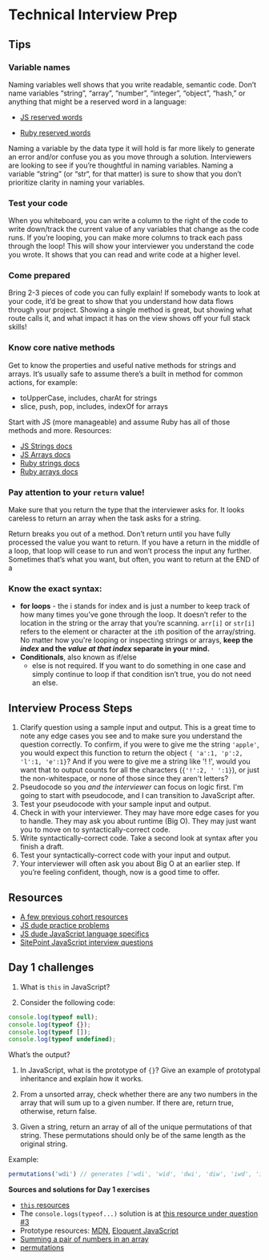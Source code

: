 # Technical Interview Prep

## Tips
### Variable names

Naming variables well shows that you write readable, semantic code. Don’t name variables “string”, “array”, “number”, “integer”, “object”, “hash,” or anything that might be a reserved word in a language:
  * [JS reserved words](http://www.javascripter.net/faq/reserved.htm)

  * [Ruby reserved words]( http://www.java2s.com/Code/Ruby/Language-Basics/Rubysreservedwords.htm)

Naming a variable by the data type it will hold is far more likely to generate an error and/or confuse you as you move through a solution. Interviewers are looking to see if you’re thoughtful in naming variables. Naming a variable “string” (or “str“, for that matter) is sure to show that you don’t prioritize clarity in naming your variables.

### Test your code

When you whiteboard, you can write a column to the right of the code to write down/track the current value of any variables that change as the code runs. If you’re looping, you can make more columns to track each pass through the loop! This will show your interviewer you understand the code you wrote. It shows that you can read and write code at a higher level.

### Come prepared

Bring 2-3 pieces of code you can fully explain! If somebody wants to look at your code, it’d be great to show that you understand how data flows through your project. Showing a single method is great, but showing what route calls it, and what impact it has on the view shows off your full stack skills!

### Know core native methods
Get to know the properties and useful native methods for strings and arrays. It’s usually safe to assume there’s a built in method for common actions, for example:

- toUpperCase, includes, charAt for strings
- slice, push, pop, includes, indexOf for arrays

Start with JS (more manageable) and assume Ruby has all of those methods and more. Resources:
  - [JS Strings docs](https://developer.mozilla.org/en-US/docs/Web/JavaScript/Reference/Global_Objects/String#Methods_2)
  - [JS Arrays docs](https://developer.mozilla.org/en-US/docs/Web/JavaScript/Reference/Global_Objects/Array#Methods_2)
  - [Ruby strings docs](https://ruby-doc.org/core-2.2.0/String.html)
  - [Ruby arrays docs](https://ruby-doc.org/core-2.2.0/Array.html)


### Pay attention to your `return` value!

Make sure that you return the type that the interviewer asks for. It looks careless to return an array when the task asks for a string.

Return breaks you out of a method. Don’t return until you have fully processed the value you want to return. If you have a return in the middle of a loop, that loop will cease to run and won’t process the input any further. Sometimes that’s what you want, but often, you want to return at the END of a  


### Know the exact syntax:
  * **for loops** - the i stands for index and is just a number to keep track of how many times you’ve gone through the loop. It doesn’t refer to the location in the string or the array that you’re scanning. `arr[i]` or `str[i]` refers to the element or character at the `i`th position of the array/string. No matter how you're looping or inspecting strings or arrays, **keep the *index* and the *value at that index* separate in your mind.**
  * **Conditionals**, also known as if/else
      - else is not required. If you want to do something in one case and simply continue to loop if that condition isn’t true, you do not need an else.


## Interview Process Steps

1. Clarify question using a sample input and output.  This is a great time to note any edge cases you see and to make sure you understand the question correctly.
To confirm, if you were to give me the string `'apple'`, you would expect this function to return the object `{ 'a':1, 'p':2, 'l':1, 'e':1}`?
And if you were to give me a string like '! !', would you want that to output counts for all the characters (`{'!':2, ' ':1}`), or just the non-whitespace, or none of those since they aren't letters?
2. Pseudocode so you _and the interviewer_ can focus on logic first.
I'm going to start with pseudocode, and I can transition to JavaScript after.
3. Test your pseudocode with your sample input and output.
4. Check in with your interviewer.  They may have more edge cases for you to handle. They may ask you about runtime (Big O).  They may just want you to move on to syntactically-correct code.
5. Write syntactically-correct code. Take a second look at syntax after you finish a draft.
6. Test your syntactically-correct code with your input and output.
7. Your interviewer will often ask you about Big O at an earlier step. If you’re feeling confident, though, now is a good time to offer.

<!--
## Interview questions we have asked you

* isPalindrome //is the string a palindrome?
* arePermutations(str1, str2) //are these two strings permutations of one another?
* [remove duplicate characters from a string](http://thatjsdude.com/interview/js1.html#removeDuplicateChar)
* Fibonacci sequence generator - given `n`, return the `n`th Fibonacci number
* Mumbling. Given a string `abcd` return `A-Bb-Ccc-Dddd`. The `n`th letter in the alphabet will be replaced by `n` copies of itself, with the first capitalized.
* Build a bubble sort algorithm from scratch.
* Remove Duplicates from an Array
* Compare Strings.
* Factorial: given a number `n` you should be able to return `n` factorial (`n!`).
* Shorten an article’s text to a 40-character preview, but don’t include any word that is cut in the middle. (For "This string is a bit longer than 40 characters..." you would return "This string is a bit longer than 40" instead of "This string is a bit longer than 40 char".)
* I run a site where authors can submit “choose your own adventure” stories.  Design a system that will let us automatically check how many decisions a reader has to make before the quickest “happy” ending. You should design the data structure to hold the stories, as well.
 -->


## Resources
* [A few previous cohort resources](https://github.com/SF-WDI-LABS?utf8=%E2%9C%93&query=interview)
* [JS dude practice problems](http://thatjsdude.com/interview/js1.html)
* [JS dude JavaScript language specifics](http://thatjsdude.com/interview/js2.html)
* [SitePoint JavaScript interview questions](https://www.sitepoint.com/5-javascript-interview-exercises/)


## Day 1 challenges

1. What is `this` in JavaScript?

1. Consider the following code:

  ```js
  console.log(typeof null);
  console.log(typeof {});
  console.log(typeof []);
  console.log(typeof undefined);
  ```
  What’s the output?


1. In JavaScript, what is the prototype of `{}`? Give an example of prototypal inheritance and explain how it works.

1. From a unsorted array, check whether there are any two numbers in the array that will sum up to a given number. If there are, return true, otherwise, return false.

1. Given a string, return an array of all of the unique permutations of that string. These permutations should only be of the same length as the original string.

 Example:

  ```js
  permutations('wdi') // generates ['wdi', 'wid', 'dwi', 'diw', 'iwd', 'idw']

  ```

  **Sources and solutions for Day 1 exercises**

  * [`this` resources](https://developer.mozilla.org/en-US/docs/Web/JavaScript/Reference/Operators/this)
  * The `console.logs(typeof...)` solution is at [this resource under question #3 ](https://www.sitepoint.com/5-javascript-interview-exercises/)
  * Prototype resources: [MDN](https://developer.mozilla.org/en-US/docs/Web/JavaScript/Inheritance_and_the_prototype_chain), [Eloquent JavaScript](http://eloquentjavascript.net/06_object.html#h_SumMlRB7yn)
  * [Summing a pair of numbers in an array](http://thatjsdude.com/interview/js1.html#sumOfTwo)
  * [permutations](http://thatjsdude.com/interview/js1.html#permutation)

  
<!--
## Day 2 challenges
1. What will be the output of the following code? Explain your reasoning.

  ```js
  var palestrina = {
     work: "Missa Papae Marcelli",
     describe: function() {
         console.log(this.work);
     }
  };

  palestrina.describe();

  var erasmus = {
     work: "Freedom of the Will"
  };

  palestrina.describe.call(erasmus);
  ```

1. What is the last line (`palestrina.describe.call(erasmus)` ) doing?  What is the `call` function?

1. What will be the output of the following code? Explain your reasoning.

  ```js
  function test() {
     console.log(a);
     console.log(foo());

     var a = 1;
     function foo() {
        return 2;
     }
  }

  test();
  ```
1. What will be the output of the following code? Explain your reasoning.
  ```js
  function test() {
     console.log(a);
     console.log(foo());

     var a = 1;
     function foo() {
        return 2;
     }
  }

  test();
  ```

1. How would you fix the code above so that the output is `1` `2`.

1. What will be the output of the following code? Explain your reasoning.

  ```js
  var fullname = 'John Doe';
  var obj = {
     fullname: 'Colin Ihrig',
     prop: {
        fullname: 'Aurelio De Rosa',
        getFullname: function() {
           return this.fullname;
        }
     }
  };

  console.log(obj.prop.getFullname());

  var test = obj.prop.getFullname;

  console.log(test());
  ```
1. How would you fix the code above to output `Aurelio De Rosa` for both `console.log`s?

**Sources and solutions for Day 2 exercises**
* [Invoking JS Functions with Call and Apply](http://adripofjavascript.com/blog/drips/invoking-javascript-functions-with-call-and-apply.html)
* [5 typical JS interview exercises](https://www.sitepoint.com/5-typical-javascript-interview-exercises/)

**Worth reading**
* [MDN's Re-Introduction to JavaScript](https://developer.mozilla.org/en-US/docs/Web/JavaScript/A_re-introduction_to_JavaScript)

## Day 3 Challenges

1. What would be the output of the following code?

  ```javascript
  function makeFunc() {
    var name = "Mozilla";
    function displayName() {
      alert(name);
    }
    return displayName;
  }

  var myFunc = makeFunc();
  myFunc();

  ```
1. What is a closure in Javascript?

1. What would be the result of running this code?

  ```javascript
  (function() {
  	function foo(x) {
  		var baz = 3;
  		return function (y) {
  		console.log(x + y + (++baz));
  		}
  	}
  var moo = foo(2);
  moo(1);
  moo(1);
  })();
  ```
1. What's with the parentheses wrapping this whole code block and the `()` at the end?

1. What is an immediately invoked function expression? IIFE?

1. What is the difference between `++baz` and `baz++`?

**Sources and solutions for Day 3 exercises**
* [MDN's docs on JavaScript closures](https://developer.mozilla.org/en-US/docs/Web/JavaScript/Closures)
* [Find the question "What are closures?" on this page](https://www.doppnet.com/10-advanced-javascript-interview-questions.html) for the solution for the second code sample above. (Alternatively, you could just run the code to find the solution.)

**Further reading**
* [Demystifying JavaScript Closures, Callbacks, and IIFEs](https://www.sitepoint.com/demystifying-javascript-closures-callbacks-iifes/) -->

